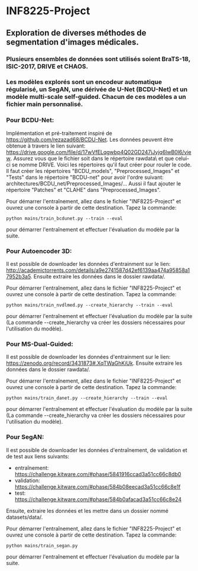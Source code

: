 # INF8225-Project
## Exploration de diverses méthodes de segmentation d'images médicales.
### Plusieurs ensembles de données sont utilisés soient BraTS-18, ISIC-2017, DRIVE et CHAOS.
### Les modèles explorés sont un encodeur automatique régularisé, un SegAN, une dérivée de U-Net (BCDU-Net) et un modèle multi-scale self-guided. Chacun de ces modèles a un fichier main personnalisé.

### Pour BCDU-Net:
Implémentation et pré-traitement inspiré de https://github.com/rezazad68/BCDU-Net. Les données peuvent être obtenue à travers le lien suivant: https://drive.google.com/file/d/17wVfELqgwbp4Q02GD247jJyjq6lwB0l6/view. Assurez vous que le fichier soit dans le répertoire rawdata\ et que celui-ci se nomme DRIVE. Voici les répertoires qu'il faut créer pour rouler le code. 
Il faut créer les répertoires "BCDU_models", "Preprocessed_Images" et "Tests" dans le répertoire "BCDU-net" pour avoir l'ordre suivant:
architectures/BCDU_net/Preprocessed_Images/... Aussi il faut ajouter le répertoire "Patches" et "CLAHE" dans "Preprocessed_Images".

Pour démarrer l'entraînement, allez dans le fichier "INF8225-Project" et ouvrez une console à partir de cette destination. Tapez la commande:
```
python mains/train_bcdunet.py --train --eval
```
pour démarrer l'entraînement et effectuer l'évaluation du modèle par la suite. 

### Pour Autoencoder 3D:
Il est possible de downloader les données d'entrainment sur le lien: http://academictorrents.com/details/a9e2741587d42ef6139aa474a95858a17952b3a5. Ensuite extraire les données dans le dossier rawdata/.

Pour démarrer l'entraînement, allez dans le fichier "INF8225-Project" et ouvrez une console à partir de cette destination. Tapez la commande:
```
python mains/train_nvdlmed.py --create_hierarchy --train --eval
```
pour démarrer l'entraînement et effectuer l'évaluation du modèle par la suite (La commande --create_hierarchy va créer les dossiers nécessaires pour l'utilisation du modèle).

### Pour MS-Dual-Guided:
Il est possible de downloader les données d'entrainment sur le lien: https://zenodo.org/record/3431873#.XqTWaGhKiUk. Ensuite extraire les données dans le dossier rawdata/.

Pour démarrer l'entraînement, allez dans le fichier "INF8225-Project" et ouvrez une console à partir de cette destination. Tapez la commande:
```
python mains/train_danet.py --create_hierarchy --train --eval
```
pour démarrer l'entraînement et effectuer l'évaluation du modèle par la suite (La commande --create_hierarchy va créer les dossiers nécessaires pour l'utilisation du modèle).

### Pour SegAN: 
Il est possible de downloader les données d'entraînement, de validation et de test aux liens suivants:
 * entraînement: https://challenge.kitware.com/#phase/5841916ccad3a51cc66c8db0
 * validation: https://challenge.kitware.com/#phase/584b08eecad3a51cc66c8e1f
 * test: https://challenge.kitware.com/#phase/584b0afacad3a51cc66c8e24

Ensuite, extraire les données et les mettre dans un dossier nommé datasets/data/.

Pour démarrer l'entraînement, allez dans le fichier "INF8225-Project" et ouvrez une console à partir de cette destination. Tapez la commande:
```
python mains/train_segan.py
```
pour démarrer l'entraînement et effectuer l'évaluation du modèle par la suite. 



